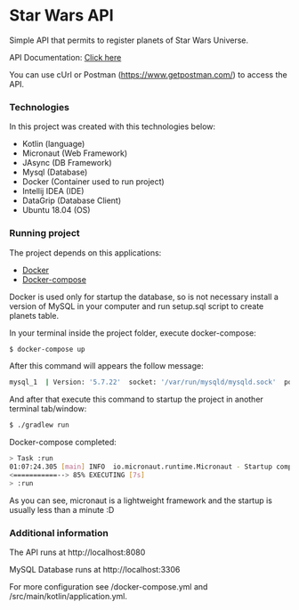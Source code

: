 # Star Wars API

Simple API that permits to register planets of Star Wars Universe.

API Documentation: [Click here](https://documenter.getpostman.com/view/216408/SVfKwqaf?version=latest#3529976c-1f16-4940-9df6-4b0e839e483a)

You can use cUrl or Postman (https://www.getpostman.com/) to access the API.

### Technologies
In this project was created with this technologies below:
- Kotlin (language)
- Micronaut (Web Framework)
- JAsync (DB Framework)
- Mysql (Database)
- Docker (Container used to run project)
- Intellij IDEA (IDE)
- DataGrip (Database Client)
- Ubuntu 18.04 (OS)

### Running project

The project depends on this applications:

- [Docker](https://docs.docker.com/install/linux/docker-ce/ubuntu/)
- [Docker-compose](https://docs.docker.com/compose/install/)

Docker is used only for  startup the database, so is not necessary install a version of MySQL in your computer and run setup.sql script to create planets table. 

In your terminal inside the project folder, execute docker-compose:
```sh
$ docker-compose up
```
After this command will appears the follow message:
```sh
mysql_1  | Version: '5.7.22'  socket: '/var/run/mysqld/mysqld.sock'  port: 3306  MySQL Community Server (GPL)
```

And after that execute this command to startup the project in another terminal tab/window:
```sh
$ ./gradlew run
```

Docker-compose completed:
```sh
> Task :run
01:07:24.305 [main] INFO  io.micronaut.runtime.Micronaut - Startup completed in 613ms. Server Running: http://localhost:8080
<===========--> 85% EXECUTING [7s]
> :run
```

As you can see, micronaut is a lightweight framework and the startup is usually less than a minute :D

### Additional information

The API runs at http://localhost:8080

MySQL Database runs at http://localhost:3306

For more configuration see /docker-compose.yml and /src/main/kotlin/application.yml.

